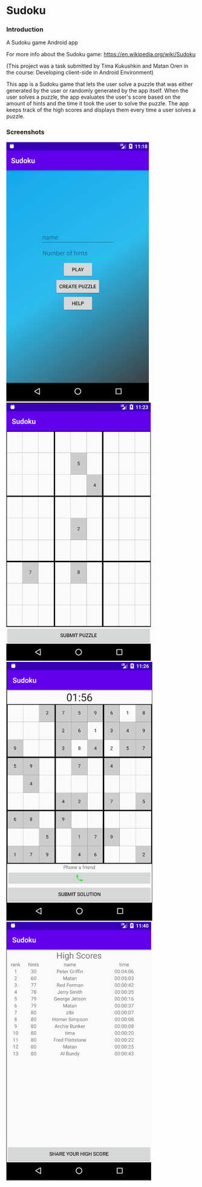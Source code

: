 # Sudoku
### Introduction
A Sudoku game Android app

For more info about the Sudoku game: https://en.wikipedia.org/wiki/Sudoku

(This project was a task submitted by Tima Kukushkin and Matan Oren in the course: Developing client-side in Android Environment)

This app is a Sudoku game that lets the user solve a puzzle that was either generated by the user or randomly generated by the app itself.
When the user solves a puzzle, the app evaluates the user's score based on the amount of hints and the time it took the user to solve the puzzle.
The app keeps track of the high scores and displays them every time a user solves a puzzle.

### Screenshots
![Main Activity](https://github.com/matandoren/Sudoku/blob/master/SudokuScreenshots/MainActivity.png?raw=true)  <br>
![Create Puzzle Activity](https://github.com/matandoren/Sudoku/blob/master/SudokuScreenshots/CreatePuzzleActivity.png?raw=true)  <br>
![Play Activity](https://github.com/matandoren/Sudoku/blob/master/SudokuScreenshots/PlayActivity.png?raw=true)  <br>
![High Score Activity](https://github.com/matandoren/Sudoku/blob/master/SudokuScreenshots/HighScoreActivity.png?raw=true)  <br>
